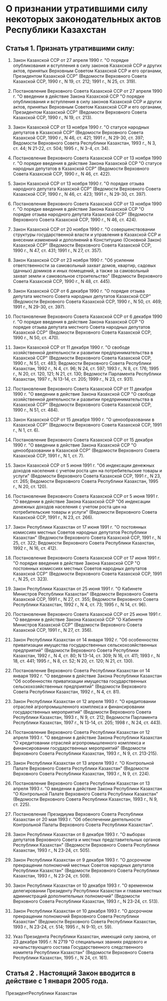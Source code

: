 # О признании утратившими силу некоторых законодательных актов Республики Казахстан

## Статья 1. Признать утратившими силу:

1. Закон Казахской ССР от 27 апреля 1990 г. "О порядке опубликования и вступления в силу законов Казахской ССР и других актов, принятых Верховным Советом Казахской ССР и его органами, Президентом Казахской ССР" (Ведомости Верховного Совета Казахской ССР, 1990 г., N 19, ст. 212; 1991 г., N 25, ст. 319).

2. Постановление Верховного Совета Казахской ССР от 27 апреля 1990 г. "О введении в действие Закона Казахской ССР "О порядке опубликования и вступления в силу законов Казахской ССР и других актов, принятых Верховным Советом Казахской ССР и его органами, Президентом Казахской ССР" (Ведомости Верховного Совета Казахской ССР, 1990 г., N 19, ст. 213).

3. Закон Казахской ССР от 13 ноября 1990 г. "О статусе народных депутатов в Казахской ССР" (Ведомости Верховного Совета Казахской ССР, 1990 г., N 46, ст. 421; 1991 г., N 29-30, ст. 397; Ведомости Верховного Совета Республики Казахстан, 1993 г., N 3, ст. 44; N 21-22, ст. 504; 1995 г., N 3-4, ст. 34).

4. Постановление Верховного Совета Казахской ССР от 13 ноября 1990 г. "О порядке введения в действие Закона Казахской ССР "О статусе народных депутатов в Казахской ССР" (Ведомости Верховного Совета Казахской ССР, 1990 г., N 46, ст. 422).

5. Закон Казахской ССР от 13 ноября 1990 г. "О порядке отзыва народного депутата Казахской ССР" (Ведомости Верховного Совета Казахской ССР, 1990 г., N 46, ст. 423; 1991 г., N 29-30, ст. 397).

6. Постановление Верховного Совета Казахской ССР от 13 ноября 1990 г. "О порядке введения в действие Закона Казахской ССР "О порядке отзыва народного депутата Казахской ССР" (Ведомости Верховного Совета Казахской ССР, 1990 г., N 46, ст. 424).

7. Закон Казахской ССР от 20 ноября 1990 г. "О совершенствовании структуры государственной власти и управления в Казахской ССР и внесении изменений и дополнений в Конституцию (Основной Закон) Казахской ССР" (Ведомости Верховного Совета Казахской ССР, 1990 г., N 47, ст. 431; 1991 г., N 27, ст. 357).

8. Закон Казахской ССР от 23 ноября 1990 г. "Об усилении ответственности за самовольный захват домов, квартир, садовых (дачных) домиков и иных помещений, а также за самовольный захват земли и самовольное строительство" (Ведомости Верховного Совета Казахской ССР, 1990 г., N 48, ст. 445).

9. Закон Казахской ССР от 6 декабря 1990 г. "О порядке отзыва депутата местного Совета народных депутатов Казахской ССР" (Ведомости Верховного Совета Казахской ССР, 1990 г., N 50, ст. 469; 1991 г., N 29-30, ст. 397).

10. Постановление Верховного Совета Казахской ССР от 6 декабря 1990 г. "О порядке введения в действие Закона Казахской ССР "О порядке отзыва депутата местного Совета народных депутатов Казахской ССР" (Ведомости Верховного Совета Казахской ССР, 1990 г., N 50, ст. 470).

11. Закон Казахской ССР от 11 декабря 1990 г. "О свободе хозяйственной деятельности и развитии предпринимательства в Казахской ССР" (Ведомости Верховного Совета Казахской ССР, 1990 г., N 51, ст. 483; Ведомости Верховного Совета Республики Казахстан, 1992 г., N 4, ст. 96; N 24, ст. 597; 1993 г., N 8, ст. 176; 1995 г., N 20, ст. 120, 121; N 21, ст. 130; Ведомости Парламента Республики Казахстан, 1997 г., N 13-14, ст. 205; 1999 г., N 23, ст. 931).

12. Постановление Верховного Совета Казахской ССР от 11 декабря 1990 г. "О введении в действие Закона Казахской ССР "О свободе хозяйственной деятельности и развитии предпринимательства в Казахской ССР" (Ведомости Верховного Совета Казахской ССР, 1990 г., N 51, ст. 484).

13. Закон Казахской ССР от 15 декабря 1990 г. "О ценообразовании в Казахской ССР" (Ведомости Верховного Совета Казахской ССР, 1991 г., N 1, ст. 6).

14. Постановление Верховного Совета Казахской ССР от 15 декабря 1990 г. "О введении в действие Закона Казахской ССР "О ценообразовании в Казахской ССР" (Ведомости Верховного Совета Казахской ССР, 1991 г., N 1, ст. 7).

15. Закон Казахской ССР от 5 июня 1991 г. "Об индексации денежных доходов населения с учетом роста цен на потребительские товары и услуги" (Ведомости Верховного Совета Казахской ССР, 1991 г., N 23, ст. 265; Ведомости Верховного Совета Республики Казахстан, 1995 г., N 20, ст. 120).

16. Постановление Верховного Совета Казахской ССР от 5 июня 1991 г. "О введении в действие Закона Казахской ССР "Об индексации денежных доходов населения с учетом роста цен на потребительские товары и услуги" (Ведомости Верховного Совета Казахской ССР, 1991 г., N 23, ст. 266).

17. Закон Республики Казахстан от 17 июня 1991 г. "О постоянных комиссиях местных Советов народных депутатов Республики Казахстан" (Ведомости Верховного Совета Казахской ССР, 1991 г., N 25, ст. 322; Ведомости Верховного Совета Республики Казахстан, 1992 г., N 16, ст. 412).

18. Постановление Верховного Совета Казахской ССР от 17 июня 1991 г. "О порядке введения в действие Закона Казахской ССР "О постоянных комиссиях местных Советов народных депутатов Казахской ССР" (Ведомости Верховного Совета Казахской ССР, 1991 г., N 25, ст. 323).

19. Закон Республики Казахстан от 25 июня 1991 г. "О Кабинете Министров Республики Казахстан" (Ведомости Верховного Совета Казахской ССР, 1991 г., N 27, ст. 355; Ведомости Верховного Совета Республики Казахстан, 1992 г., N 4, ст. 73; 1995 г., N 14, ст. 96).

20. Постановление Верховного Совета Казахской ССР от 25 июня 1991 г. "О введении в действие Закона Казахской ССР "О Кабинете Министров Казахской ССР" (Ведомости Верховного Совета Казахской ССР, 1991 г., N 27, ст. 356).

21. Закон Республики Казахстан от 14 января 1992 г. "Об особенностях приватизации имущества государственных сельскохозяйственных предприятий" (Ведомости Верховного Совета Республики Казахстан, 1992 г., N 4, ст. 80; N 13-14, ст. 309; N 16, ст. 411; 1993 г., N 18, ст. 441; 1995 г., N 8, ст. 52; N 20, ст. 120; N 21, ст. 130).

22. Постановление Верховного Совета Республики Казахстан от 14 января 1992 г. "О введении в действие Закона Республики Казахстан "Об особенностях приватизации имущества государственных сельскохозяйственных предприятий" (Ведомости Верховного Совета Республики Казахстан, 1992 г., N 4, ст. 81).

23. Закон Республики Казахстан от 12 апреля 1993 г. "О кредитовании отраслей агропромышленного комплекса и финансировании государственных мероприятий" (Ведомости Верховного Совета Республики Казахстан, 1993 г., N 9, ст. 212; Ведомости Парламента Республики Казахстан, 1997 г., N 13-14, ст. 205; 1998 г., N 24, ст. 443).

24. Постановление Верховного Совета Республики Казахстан от 12 апреля 1993 г. "О введении в действие Закона Республики Казахстан "О кредитовании отраслей агропромышленного комплекса и финансировании государственных мероприятий" (Ведомости Верховного Совета Республики Казахстан, 1993 г., N 9, ст. 213-215).

25. Закон Республики Казахстан от 13 апреля 1993 г. "О Контрольной Палате Верховного Совета Республики Казахстан" (Ведомости Верховного Совета Республики Казахстан, 1993 г., N 9, ст. 224).

26. Постановление Верховного Совета Республики Казахстан от 13 апреля 1993 г. "О введении в действие Закона Республики Казахстан "О Контрольной Палате Верховного Совета Республики Казахстан" (Ведомости Верховного Совета Республики Казахстан, 1993 г., N 9, ст. 225).

27. Постановление Президиума Верховного Совета Республики Казахстан от 20 мая 1993 г. "Об обеспечении деятельности Контрольной Палаты Верховного Совета Республики Казахстан".

28. Закон Республики Казахстан от 8 декабря 1993 г. "О выборах депутатов Верховного Совета и местных представительных органов Республики Казахстан" (Ведомости Верховного Совета Республики Казахстан, 1993 г., N 23-24, ст. 505).

29. Закон Республики Казахстан от 9 декабря 1993 г. "О досрочном прекращении полномочий местных Советов народных депутатов Республики Казахстан" (Ведомости Верховного Совета Республики Казахстан, 1993 г., N 23-24, ст. 509).

30. Закон Республики Казахстан от 10 декабря 1993 г. "О временном делегировании Президенту Республики Казахстан и главам местных администраций дополнительных полномочий" (Ведомости Верховного Совета Республики Казахстан, 1993 г., N 23-24, ст. 513).

31. Закон Республики Казахстан от 10 декабря 1993 г. "О досрочном прекращении полномочий Верховного Совета Республики Казахстан" (Ведомости Верховного Совета Республики Казахстан, 1993 г., N 23-24, ст. 514; 1995 г., N 9-10, ст. 59).

32. Указ Президента Республики Казахстан, имеющий силу закона, от 23 декабря 1995 г. N 2719 "О специальных званиях рядового и начальствующего состава Государственного следственного комитета Республики Казахстан" (Ведомости Верховного Совета Республики Казахстан, 1995 г., N 24, ст. 161).

## Статья 2 . Настоящий Закон вводится в действие с 1 января 2005 года.

ПрезидентРеспублики Казахстан

